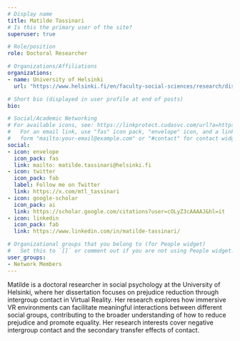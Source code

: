 ```yaml
---
# Display name
title: Matilde Tassinari
# Is this the primary user of the site?
superuser: true

# Role/position
role: Doctoral Researcher

# Organizations/Affiliations
organizations:
- name: University of Helsinki
  url: "https://www.helsinki.fi/en/faculty-social-sciences/research/disciplines-and-research-units/social-psychology"

# Short bio (displayed in user profile at end of posts)
bio: 

# Social/Academic Networking
# For available icons, see: https://linkprotect.cudasvc.com/url?a=https%3a%2f%2fsourcethemes.com%2facademic%2fdocs%2fpage-builder%2f%23icons&c=E,1,-Sq1B5Y-sYXWGec_bcr3akErtP0FiCsHjTFdMjprihhyZu5B2WYbd1FS2NYtBUq9yU2lJ2oTqUD9WBzIrVV34LSp5ud_hC2GKDAs9Ghx9dKFv9RGxg,,&typo=1
#   For an email link, use "fas" icon pack, "envelope" icon, and a link in the
#   form "mailto:your-email@example.com" or "#contact" for contact widget.
social:
- icon: envelope
  icon_pack: fas
  link: mailto: matilde.tassinari@helsinki.fi
- icon: twitter
  icon_pack: fab
  label: Follow me on Twitter
  link: https://x.com/mtl_tassinari
- icon: google-scholar
  icon_pack: ai
  link: https://scholar.google.com/citations?user=cOLyZ3cAAAAJ&hl=it
- icon: linkedin
  icon_pack: fab
  link: https://www.linkedin.com/in/matilde-tassinari/

# Organizational groups that you belong to (for People widget)
#   Set this to `[]` or comment out if you are not using People widget.
user_groups:
- Network Members
---
```


Matilde is a doctoral researcher in social psychology at the University of Helsinki, where her dissertation focuses on prejudice reduction through intergroup contact in Virtual Reality. Her research explores how immersive VR environments can facilitate meaningful interactions between different social groups, contributing to the broader understanding of how to reduce prejudice and promote equality. Her research interests cover negative intergroup contact and the secondary transfer effects of contact.